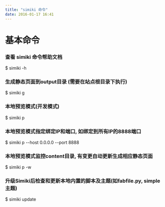 ```yaml
---
title: "simiki 命令"
date: 2016-01-17 16:41
---
```


# 基本命令

### 查看 simiki 命令帮助文档

$ simiki -h

### 生成静态页面到output目录 (需要在站点根目录下执行)

$ simiki g

### 本地预览模式(开发模式)

$ simiki p

### 本地预览模式指定绑定IP和端口, 如绑定到所有IP的8888端口

$ simiki p --host 0.0.0.0 --port 8888

### 本地预览模式监控content目录, 有变更自动更新生成相应静态页面

$ simiki p -w

### 升级Simiki后检查和更新本地内置的脚本及主题(如fabfile.py, simple主题)

$ simiki update

